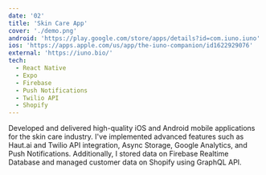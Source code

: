 ```yaml
---
date: '02'
title: 'Skin Care App'
cover: './demo.png'
android: 'https://play.google.com/store/apps/details?id=com.iuno.iuno'
ios: 'https://apps.apple.com/us/app/the-iuno-companion/id1622929076'
external: 'https://iuno.bio/'
tech:
  - React Native
  - Expo
  - Firebase
  - Push Notifications
  - Twilio API
  - Shopify
---
```


Developed and delivered high-quality iOS and Android mobile applications for the skin care industry. I've implemented advanced features such as Haut.ai and Twilio API integration, Async Storage, Google Analytics, and Push Notifications. Additionally, I stored data on Firebase Realtime Database and managed customer data on Shopify using GraphQL API.
